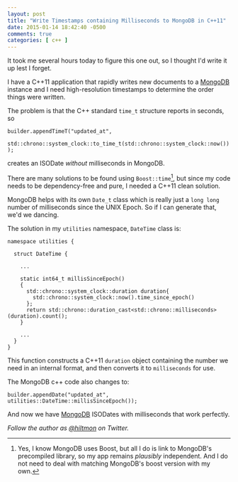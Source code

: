 ```yaml
---
layout: post
title: "Write Timestamps containing Milliseconds to MongoDB in C++11"
date: 2015-01-14 18:42:40 -0500
comments: true
categories: [ c++ ]
---
```


<span class="light">It took me several hours today to figure this one out, so I thought I'd write it up lest I forget.</span>

I have a C++11 application that rapidly writes new documents to a [MongoDB](http://www.mongodb.org) instance and I need high-resolution timestamps to determine the order things were written.

The problem is that the C++ standard `time_t` structure reports in seconds, so


	builder.appendTimeT("updated_at",
	    std::chrono::system_clock::to_time_t(std::chrono::system_clock::now())
	);


creates an ISODate *without* milliseconds in MongoDB.

There are many solutions to be found using `Boost::time`[^1], but since my code needs to be dependency-free and pure, I needed a C++11 clean solution.

MongoDB helps with its own `Date_t` class which is really just a `long long` number of milliseconds since the UNIX Epoch. So if I can generate that, we'd we dancing.

The solution in my `utilities` namespace, `DateTime` class is:


    namespace utilities {
  
      struct DateTime {
  
        ...

        static int64_t millisSinceEpoch()
        {
          std::chrono::system_clock::duration duration{
            std::chrono::system_clock::now().time_since_epoch()
          };
          return std::chrono::duration_cast<std::chrono::milliseconds>(duration).count();
        }
    
        ...
      }
    }  


This function constructs a C++11 `duration` object containing the number we need in an internal format, and then converts it to `milliseconds` for use.

The MongoDB c++ code also changes to:

    builder.appendDate("updated_at", utilities::DateTime::millisSinceEpoch());

And now we have [MongoDB](http://www.mongodb.org) ISODates with milliseconds that work perfectly.

*Follow the author as [@hiltmon](https://twitter.com/hiltmon) on Twitter.*

[^1]: Yes, I know MongoDB uses Boost, but all I do is link to MongoDB's precompiled library, so my app remains *plausibly* independent. And I do not need to deal with matching MongoDB's boost version with my own.